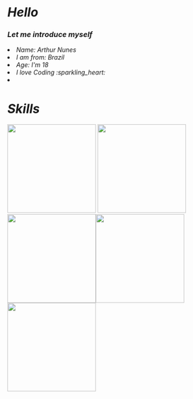 <h1><i>Hello<i></h1>
<h3>Let me introduce myself</h3>
 <al>
  <li>Name: Arthur Nunes </li>
  <li>I am from: Brazil </li>
  <li>Age: I'm 18 </li>
  <li>I love Coding :sparkling_heart:<li>
 </al>
 
 <h1><i>Skills<i></h1>
 <img width="200px"src="https://img.icons8.com/color/344/javascript--v2.png"> <img width="200px"src="https://img.icons8.com/color/344/html-5--v1.png"><img width="200px"src="https://img.icons8.com/color/344/css3.png"><img width="200px"src="https://img.icons8.com/color/344/c-sharp-logo.png"><img width="200px"src="https://img.icons8.com/color/344/mysql-logo.png">
   
   
 
 
